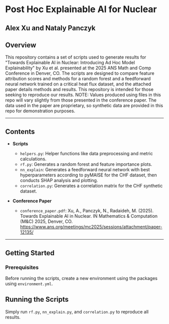 # Post Hoc Explainable AI for Nuclear 
## Alex Xu and Nataly Panczyk

## Overview
This repository contains a set of scripts used to generate results for "Towards Explainable AI in Nuclear: Introducing Ad Hoc Model Explainability" by Xu et al. presented at the 2025 ANS Math and Comp Conference in Denver, CO. The scripts are designed to compare feature attribution scores and methods for a random forest and a feedforward neural network trained on a critical heat flux dataset, and the attached paper details methods and results. This repository is intended for those seeking to reproduce our results. NOTE: Values produced using files in this repo will vary slightly from those presented in the conference paper. The data used in the paper are proprietary, so synthetic data are provided in this repo for demonstration purposes.

---

## Contents

- **Scripts**
  - `helpers.py`: Helper functions like data preprocessing and metric calculations.
  - `rf.py`: Generates a random forest and feature importance plots.
  - `nn_explain`: Generates a feedforward neural network with best hyperparameters according to pyMAISE for the CHF dataset, then conducts SHAP analysis and plotting.
  - `correlation.py`: Generates a correlation matrix for the CHF synthetic dataset.

- **Conference Paper**
  - `conference_paper.pdf`: Xu, A., Panczyk, N., Radaideh, M. (2025). Towards Explainable AI in Nuclear. IN Mathematics & Computation (M&C) 2025, Denver, CO. https://www.ans.org/meetings/mc2025/sessions/attachment/paper-12135/

---

## Getting Started

### Prerequisites

Before running the scripts, create a new environment using the packages using `environment.yml`.

## Running the Scripts
Simply run `rf.py`, `nn_explain.py`, and `correlation.py` to reproduce all results.

